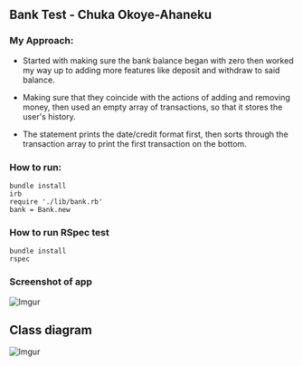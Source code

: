 ## Bank Test - Chuka Okoye-Ahaneku

### My Approach:
* Started with making sure the bank balance began with zero then worked my way up to adding more features like deposit and withdraw to said balance. 

* Making sure that they coincide with the actions of adding and removing money, then used an empty array of transactions, so that it stores the user's history.

* The statement prints the date/credit format first, then sorts through the transaction array to print the first transaction on the bottom.

### How to run:
```
bundle install
irb
require './lib/bank.rb'
bank = Bank.new
```

### How to run RSpec test
```
bundle install
rspec
```

### Screenshot of app
![Imgur](https://i.imgur.com/NaEhaGN.png)

## Class diagram
![Imgur](https://i.imgur.com/siDLh7St.png)
